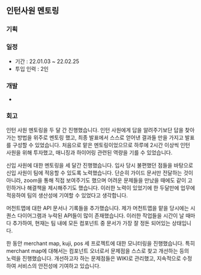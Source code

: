 ## 인턴사원 멘토링

### 기획

### 일정

- 기간 : 22.01.03 ~ 22.02.25
- 투입 인력 : 2인

### 개발

- 

### 회고

인턴 사원 멘토링을 두 달 간 진행했습니다. 인턴 사원에게 답을 알려주기보단 답을 찾아가는 방법을 위주로 멘토링 했고, 최종 발표에서 스스로 얻어낸 결과들 만을 가지고 발표를 구성할 수 있었습니다. 처음으로 맡은 멘토링이었으므로 하루에 2시간 이상씩 인턴 사원을 위해 투자했고, 매니징과 하이어링 관련된 역량을 기를 수 있었습니다.

신입 사원에 대한 멘토링을 세 달간 진행했습니다. 입사 당시 불편했던 점들을 바탕으로 신입 사원이 팀에 적응할 수 있도록 노력했습니다. 단순히 가이드 문서만 전달하는 것이 아니라, zoom을 통해 직접 보여주기도 했으며 어려운 문제들을 만났을 때에도 같이 고민하거나 해결책을 제시해주기도 했습니다. 이러한 노력이 있었기에 한 두달만에 업무에 적응하여 팀의 생산성에 기여할 수 있었다고 생각합니다.

머천트맵에 대한 API 문서나 기록들을 추가했습니다. 제가 머천트맵을 맡을 당시에는 시퀀스 다이어그램과 누락된 API들이 많이 존재했습니다. 이러한 작업들을 시간이 날 때마다 추가하여, 현재는 팀 내에 모든 컴포넌트 중 문서가 가장 잘 정돈 되어있는 상태입니다.

한 동안 merchant map, kuji, pos 세 프로젝트에 대한 모니터링을 진행했습니다. 특히 merchant map에 대해서는 컴포넌트 오너로서 문제점을 스스로 찾고 개선하는 등의 노력을 진행했습니다. 개선하고자 하는 문제점들은 WIKI로 관리했고, 지속적으로 수정하여 서비스의 안전성에 기여하고 있습니다.